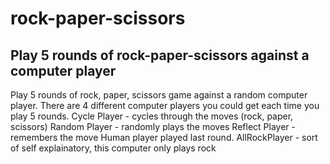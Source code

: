 # rock-paper-scissors
## Play 5 rounds of rock-paper-scissors against a computer player

Play 5 rounds of rock, paper, scissors game against a random computer player. 
There are 4 different computer players you could get each time you play 5 rounds.
 Cycle Player - cycles through the moves (rock, paper, scissors)
 Random Player - randomly plays the moves
 Reflect Player - remembers the move Human player played last round.
 AllRockPlayer - sort of self explainatory, this computer only plays rock

